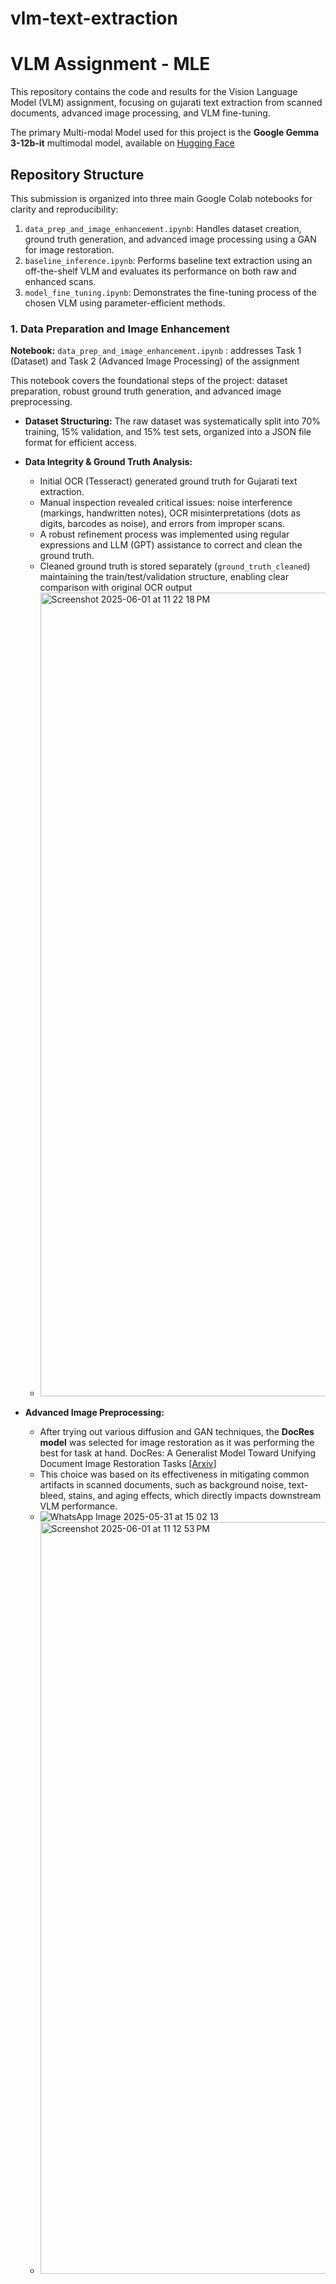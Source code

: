 # vlm-text-extraction
# VLM Assignment - MLE

This repository contains the code and results for the Vision Language Model (VLM) assignment, focusing on gujarati text extraction from scanned documents, advanced image processing, and VLM fine-tuning.

The primary Multi-modal Model used for this project is the **Google Gemma 3-12b-it** multimodal model, available on [Hugging Face](https://huggingface.co/google/gemma-3-12b-it)

## Repository Structure

This submission is organized into three main Google Colab notebooks for clarity and reproducibility:

1.  `data_prep_and_image_enhancement.ipynb`: Handles dataset creation, ground truth generation, and advanced image processing using a GAN for image restoration.
2.  `baseline_inference.ipynb`: Performs baseline text extraction using an off-the-shelf VLM and evaluates its performance on both raw and enhanced scans.
3.  `model_fine_tuning.ipynb`: Demonstrates the fine-tuning process of the chosen VLM using parameter-efficient methods.

### 1. Data Preparation and Image Enhancement

**Notebook:** `data_prep_and_image_enhancement.ipynb` : addresses Task 1 (Dataset) and Task 2 (Advanced Image Processing) of the assignment


This notebook covers the foundational steps of the project: dataset preparation, robust ground truth generation, and advanced image preprocessing.

* **Dataset Structuring:** The raw dataset was systematically split into 70% training, 15% validation, and 15% test sets, organized into a JSON file format for efficient access.

* **Data Integrity & Ground Truth Analysis:**
    * Initial OCR (Tesseract) generated ground truth for Gujarati text extraction.
    * Manual inspection revealed critical issues: noise interference (markings, handwritten notes), OCR misinterpretations (dots as digits, barcodes as noise), and errors from improper scans.
    * A robust refinement process was implemented using regular expressions and LLM (GPT) assistance to correct and clean the ground truth.
    * Cleaned ground truth is stored separately (`ground_truth_cleaned`) maintaining the train/test/validation structure, enabling clear comparison with original OCR output
    * <img width="1286" alt="Screenshot 2025-06-01 at 11 22 18 PM" src="https://github.com/user-attachments/assets/1b5f9ef7-0bec-4be2-a6b0-b9dd3b9e8046" />



* **Advanced Image Preprocessing:**
    * After trying out various diffusion and GAN techniques, the **DocRes model** was selected for image restoration as it was performing the best for task at hand. DocRes: A Generalist Model Toward Unifying Document Image Restoration Tasks [[Arxiv](https://arxiv.org/abs/2405.04408)]
    * This choice was based on its effectiveness in mitigating common artifacts in scanned documents, such as background noise, text-bleed, stains, and aging effects, which directly impacts downstream VLM performance.
    * ![WhatsApp Image 2025-05-31 at 15 02 13](https://github.com/user-attachments/assets/5b4fac44-9865-4f85-ad79-837cb3d0a010)
    * <img width="1203" alt="Screenshot 2025-06-01 at 11 12 53 PM" src="https://github.com/user-attachments/assets/abb8bd2a-f49d-4982-93b6-9a6753616be3" />
